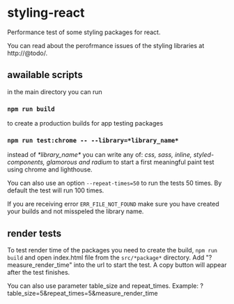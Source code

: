 # styling-react
Performance test of some styling packages for react.

You can read about the perofrmance issues of the styling libraries at http://@todo/.

## awailable scripts
in the main directory you can run

### `npm run build`
to create a production builds for app testing packages


### `npm run test:chrome -- --library=*library_name*`
instead of _\*library_name\*_ you can write any of: _css, sass, inline, styled-components, glamorous and radium_
to start a first meaningful paint test using chrome and lighthouse.

You can also use an option `--repeat-times=50` to run the tests 50 times. By default the test will run 100 times.

If you are receiving error `ERR_FILE_NOT_FOUND` make sure you have created your builds and not misspeled the library name.

## render tests
To test render time of the packages you need to create the build,
`npm run build` and open index.html file from the `src/*package*` directory. Add "?measure\_render\_time" into the url to start the test. A copy button will appear after the test finishes. 

You can also use parameter table\_size and repeat\_times.
Example: ?table\_size=5&repeat\_times=5&measure\_render\_time